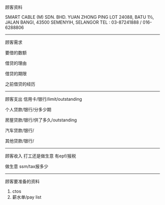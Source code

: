 顾客资料

SMART CABLE (M) SDN. BHD. YUAN ZHONG PING LOT 24088, BATU 1½, JALAN BANGI, 43500 SEMENYIH, SELANGOR TEL : 03-87241888 / 016-6288806

-----------------
顾客需求


要借的数额

借贷的理由

借贷的期限

之前借贷的经历


--------------
顾客支出
信用卡/银行/limit/outstanding


个人贷款/银行/分多少期

房屋贷款/银行/供了多久/outstanding

汽车贷款/银行/


其他贷款/银行/

-----------
顾客收入
打工还是做生意
有epf/报税

做生意 ssm/tax报多少

-------
顾客要准备的资料
1. ctos
2. 薪水单/pay list




